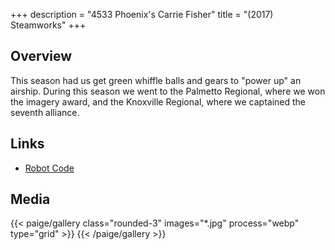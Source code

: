 +++
description = "4533 Phoenix's Carrie Fisher"
title = "(2017) Steamworks"
+++

## Overview

This season had us get green whiffle balls and gears to "power up" an airship.
During this season we went to the Palmetto Regional, where we won the imagery
award, and the Knoxville Regional, where we captained the seventh alliance.

## Links

- [Robot Code](//github.com/4533-phoenix/steamworks-robot)

## Media

{{< paige/gallery class="rounded-3" images="*.jpg" process="webp" type="grid"  >}}
{{< /paige/gallery >}}
